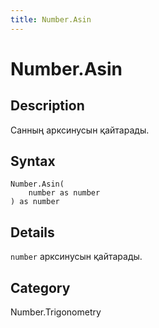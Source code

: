 ```yaml
---
title: Number.Asin
---
```


# Number.Asin


## Description

Санның арксинусын қайтарады.


## Syntax

```powerquery
Number.Asin(
    number as number
) as number
```


## Details

<code>number</code> арксинусын қайтарады.



## Category
Number.Trigonometry
